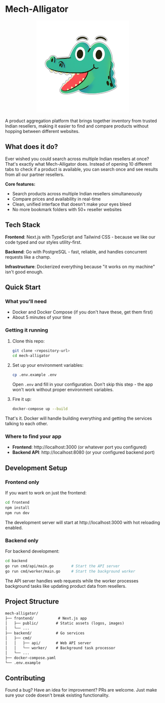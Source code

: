 # Mech-Alligator

<div align="center">
    <img src="./frontend/public/head-logo.png" alt="Mech-Alligator Logo" width="300">
</div>

A product aggregation platform that brings together inventory from trusted Indian resellers, making it easier to find and compare products without hopping between different websites.

## What does it do?

Ever wished you could search across multiple Indian resellers at once? That's exactly what Mech-Alligator does. Instead of opening 10 different tabs to check if a product is available, you can search once and see results from all our partner resellers.

**Core features:**
- Search products across multiple Indian resellers simultaneously
- Compare prices and availability in real-time
- Clean, unified interface that doesn't make your eyes bleed
- No more bookmark folders with 50+ reseller websites

## Tech Stack

**Frontend**: Next.js with TypeScript and Tailwind CSS - because we like our code typed and our styles utility-first.

**Backend**: Go with PostgreSQL - fast, reliable, and handles concurrent requests like a champ.

**Infrastructure**: Dockerized everything because "it works on my machine" isn't good enough.

## Quick Start

### What you'll need
- Docker and Docker Compose (if you don't have these, get them first)
- About 5 minutes of your time

### Getting it running

1. Clone this repo:
   ```bash
   git clone <repository-url>
   cd mech-alligator
   ```

2. Set up your environment variables:
   ```bash
   cp .env.example .env
   ```
   Open `.env` and fill in your configuration. Don't skip this step - the app won't work without proper environment variables.

3. Fire it up:
   ```bash
   docker-compose up --build
   ```

That's it. Docker will handle building everything and getting the services talking to each other.

### Where to find your app

- **Frontend**: http://localhost:3000 (or whatever port you configured)
- **Backend API**: http://localhost:8080 (or your configured backend port)

## Development Setup

### Frontend only
If you want to work on just the frontend:

```bash
cd frontend
npm install
npm run dev
```

The development server will start at http://localhost:3000 with hot reloading enabled.

### Backend only
For backend development:

```bash
cd backend
go run cmd/api/main.go        # Start the API server
go run cmd/worker/main.go     # Start the background worker
```

The API server handles web requests while the worker processes background tasks like updating product data from resellers.

## Project Structure

```
mech-alligator/
├── frontend/           # Next.js app
│   ├── public/        # Static assets (logos, images)
│   └── ...
├── backend/           # Go services
│   ├── cmd/
│   │   ├── api/       # Web API server
│   │   └── worker/    # Background task processor
│   └── ...
├── docker-compose.yaml
└── .env.example
```

## Contributing

Found a bug? Have an idea for improvement? PRs are welcome. Just make sure your code doesn't break existing functionality.